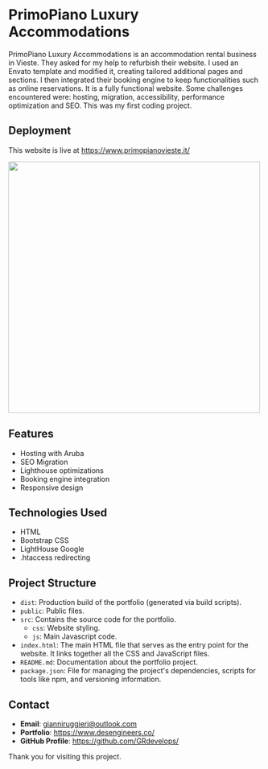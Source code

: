 # PrimoPiano Luxury Accommodations

PrimoPiano Luxury Accommodations is an accommodation rental business in Vieste. They asked for my help to refurbish their website. I used an Envato template and modified it, creating tailored additional pages and sections. I then integrated their booking engine to keep functionalities such as online reservations. It is a fully functional website. Some challenges encountered were: hosting, migration, accessibility, performance optimization and SEO. This was my first coding project.

## Deployment
This website is live at https://www.primopianovieste.it/

<img src="https://github.com/GRdevelops/Portfolio/assets/121963326/f342485e-87ed-4b7f-9bd2-b5026609ec1a" width="500">


## Features
- Hosting with Aruba
- SEO Migration
- Lighthouse optimizations
- Booking engine integration
- Responsive design

## Technologies Used
- HTML
- Bootstrap CSS
- LightHouse Google
- .htaccess redirecting

## Project Structure
- `dist`: Production build of the portfolio (generated via build scripts).
- `public`: Public files.
- `src`: Contains the source code for the portfolio.
  - `css`: Website styling.
  - `js`: Main Javascript code.
- `index.html`: The main HTML file that serves as the entry point for the website. It links together all the CSS and JavaScript files.
- `README.md`: Documentation about the portfolio project.
- `package.json`: File for managing the project's dependencies, scripts for tools like npm, and versioning information.

## Contact

- **Email**: gianniruggieri@outlook.com
- **Portfolio**: https://www.desengineers.co/
- **GitHub Profile**: https://github.com/GRdevelops/

Thank you for visiting this project.
